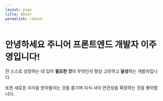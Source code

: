 ```yaml
---
layout: page
title: About
permalink: /about
---
```


# 안녕하세요 주니어 프론트엔드 개발자 이주영입니다!

전 스스로 성장하는 데 있어 **필요한 것**이 무엇인지 항상 고민하고 **달성**하는 개발자입니다.

또한 새로운 지식을 받아들이는 것을 즐기며 지식 사이 연관성을 확장하는 것을 좋아합니다.

<style>
  body {
    min-height: 825px;
  }

</style>
